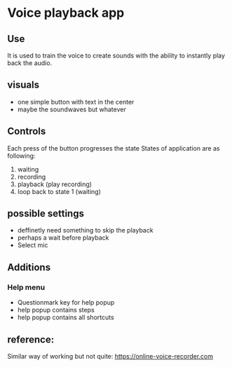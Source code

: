 # Voice playback app

## Use
It is used to train the voice to create sounds with the ability to instantly play back the audio.

## visuals
 * one simple button with text in the center
 * maybe the soundwaves but whatever

## Controls
Each press of the button progresses the state
States of application are as following:
 1. waiting
 2. recording
 3. playback (play recording)
 4. loop back to state 1 (waiting)

## possible settings
- deffinetly need something to skip the playback
- perhaps a wait before playback
- Select mic

## Additions
### Help menu
- Questionmark key for help popup
- help popup contains steps
- help popup contains all shortcuts


## reference:
Similar way of working but not quite:
https://online-voice-recorder.com